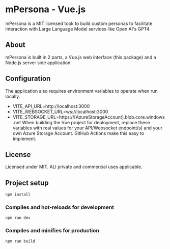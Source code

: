 
# mPersona - Vue.js
mPersona is a MIT licensed took to build custom personas to facilitate interaction with Large Language Model services like Open AI's GPT4.

## About
mPersona is built in 2 parts, a Vue.js web interface (this package) and a Node.js server side application.

## Configuration
The application also requires environment variables to operate when run locally.
- VITE_API_URL=http://localhost:3000
- VITE_WEBSOCKET_URL=ws://localhost:3000
- VITE_STORAGE_URL=https://[AzureStorageAccount].blob.core.windows.net
When building the Vue project for deployment, replace these variables with real values for your API/Websocket endpoint(s) and your own Azure Storage Account.
GitHub Actions make this easy to implement.

## License
Licensed under MIT. ALl private and commercial uses applicable.

## Project setup
```
npm install
```

### Compiles and hot-reloads for development
```
npm run dev
```

### Compiles and minifies for production
```
npm run build
```

